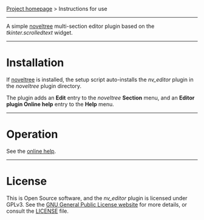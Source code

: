 [Project homepage](https://github.com/peter88213/nv_editor) > Instructions for use

--- 

A simple [noveltree](https://github.com/peter88213/noveltree/) multi-section editor plugin based on the *tkinter.scrolledtext* widget.

---

# Installation

If [noveltree](https://github.com/peter88213/noveltree/) is installed, the setup script auto-installs the *nv_editor* plugin in the *noveltree* plugin directory.

The plugin adds an **Edit** entry to the *noveltree* **Section** menu, and an **Editor plugin Online help** entry to the **Help** menu.  

---

# Operation

See the [online help](https://peter88213.github.io/nvhelp-en/nv_editor/).

---

# License

This is Open Source software, and the *nv_editor* plugin is licensed under GPLv3. See the
[GNU General Public License website](https://www.gnu.org/licenses/gpl-3.0.en.html) for more
details, or consult the [LICENSE](https://github.com/peter88213/nv_editor/blob/main/LICENSE) file.
